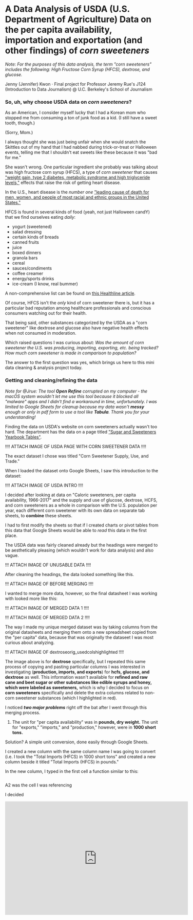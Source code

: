 # A Data Analysis of USDA (U.S. Department of Agriculture) Data on the per capita availability, importation and exportation (and other findings) of _corn sweeteners_

*_Note: For the purposes of this data analysis, the term "corn sweeteners" includes the following: High Fructose Corn Syrup (HFCS), dextrose, and glucose._*

Jenny (Jennifer) Kwon · Final project for Professor Jeremy Rue's J124 (Introduction to Data Journalism) @ U.C. Berkeley's School of Journalism

### So, uh, why choose USDA data on *corn sweeteners*? 

As an American, I consider myself lucky that I had a Korean mom who stopped me from consuming a ton of junk food as a kid. (I still have a sweet tooth, though.)

(Sorry, Mom.)

I always thought she was just being unfair when she would snatch the Skittles out of my hand that I had nabbed during trick-or-treat or Halloween events, telling me that I shouldn't eat sweets like these because it was "bad for me."

She wasn't wrong. One particular ingredient she probably was talking about was high fructose corn syrup (HFCS), a type of *corn sweetener* that causes ["weight gain, type 2 diabetes, metabolic syndrome and high triglyceride levels,"](https://www.mayoclinic.org/healthy-lifestyle/nutrition-and-healthy-eating/expert-answers/high-fructose-corn-syrup/faq-20058201 "Link to MayoClinic website") effects that raise the risk of getting heart disease.

In the U.S., heart disease is the *number one* ["leading cause of death for men, women, and people of most racial and ethnic groups in the United States."](https://www.cdc.gov/heartdisease/facts.htm#:~:text=Heart%20disease%20is%20the%20leading,1%20in%20every%204%20deaths.) 

HFCS is found in several kinds of food (yeah, not just Halloween candY) that we find ourselves eating *daily*:

* yogurt (sweetened)
* salad dressing
* certain kinds of breads 
* canned fruits
* juice 
* boxed dinners
* granola bars
* cereal 
* sauces/condiments
* coffee creamer
* energy/sports drinks 
* ice-cream (I know, real bummer)

A non-comprehensive list can be found on [this Healthline article](https://www.healthline.com/nutrition/20-foods-with-high-fructose-corn-syrup#section20).

Of course, HFCS isn't the *only* kind of corn sweetener there is, but it has a particular bad reputation among healthcare professionals and conscious consumers watching out for their health.

That being said, other substances categorized by the USDA as a "corn sweetener" like dextrose and glucose also have negative health effects when not consumed in moderation.

Which raised questions I was curious about: *_Was the amount of corn sweetener the U.S. was producing, importing, exporting, etc. being tracked? How much corn sweetener is made in comparison to population?_*

The answer to the first question was yes, which brings us here to this mini data cleaning & analysis project today. 

### Getting and cleaning/refining the data

*_Note for @Jrue: The tool **Open Refine** corrupted on my computer - the macOS system wouldn't let me use this tool because it blocked all "malware" apps and I didn't find a workaround in time, unfortunately. I was limited to Google Sheets for cleanup because my data wasn't **messy** enough or only in pdf form to use a tool like **Tabula**. Thank you for your understanding!_*

Finding the data on USDA's website on corn sweeteners actually wasn't too hard. The department has the data on a page titled ["Sugar and Sweeteners Yearbook Tables"](https://www.ers.usda.gov/data-products/sugar-and-sweeteners-yearbook-tables/).

!!!! ATTACH IMAGE OF USDA PAGE WITH CORN SWEETENER DATA !!!!

The exact dataset I chose was titled "Corn Sweetener Supply, Use, and Trade."

When I loaded the dataset onto Google Sheets, I saw this introduction to the dataset:

!!!! ATTACH IMAGE OF USDA INTRO !!!!

I decided after looking at data on "Caloric sweeteners, per capita availability, 1966-2017" and the supply and use of glucose, dextrose, HCFS, and corn sweeteners as a whole in comparison with the U.S. population per year, each different corn sweetener with its own data on separate tab sheets, to **combine** these sheets.

I had to first modify the sheets so that if I created charts or pivot tables from this data that Google Sheets would be able to *read* this data in the first place.

The USDA data was fairly cleaned already but the headings were merged to be aesthetically pleasing (which wouldn't work for data analysis) and also vague. 

!!! ATTACH IMAGE OF UNUSABLE DATA !!!!

After cleaning the headings, the data looked something like this.

!!! ATTACH IMAGE OF BEFORE MERGING !!!!

I wanted to merge more data, however, so the final datasheet I was working with looked more like this:

!!! ATTACH IMAGE OF MERGED DATA 1 !!!!

!!! ATTACH IMAGE OF MERGED DATA 2 !!!!

The way I made my unique merged dataset was by taking columns from the original datasheets and merging them onto a new spreadsheet copied from the "per capita" data, because that was originally the dataseet I was most curious about analyzing. 

!!! ATTACH IMAGE OF dextroseorig_usedcolshighlighted !!!!

The image above is for **dextrose** specifically, but I repeated this same process of copying and pasting particular columns I was interested in investigating (**production, imports, and exports**) for **hcfs, glucose, and dextrose** as well. This information wasn't available for **refined and raw cane and beet sugar or other substances like edible syrups and honey, which were labeled as sweeteners,** which is why I decided to focus on **corn sweeteners** specifically and delete the extra columns related to non-corn sweetener substances (which I highlighted in red). 

I noticed *__two major problems__* right off the bat after I went through this merging process.

1. The unit for "per capita availability" was in **pounds, dry weight.** The unit for "exports," "imports," and "production," however, were in **1000 short tons.**

Solution? A simple unit conversion, done easily through Google Sheets. 

I created a new column with the same column name I was going to convert (i.e. I took the "Total Imports (HFCS) in 1000 short tons" and created a new column beside it titled "Total Imports (HFCS) in pounds." 

In the new column, I typed in the first cell a function similar to this:

``` =A2 * 2000000  
```

A2 was the cell I was referencing 



I decided 

<iframe width="600" height="371" seamless frameborder="0" scrolling="no" src="https://docs.google.com/spreadsheets/d/e/2PACX-1vSjQYJanahYRgjMdP2bRpHYrrGwKR1pwsMcw9gPp77WAGtbg0Y0WN1f8t-ZUQUU0cSa7md7EkkEwfqA/pubchart?oid=841126474&amp;format=interactive"></iframe>
